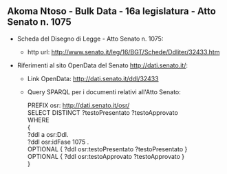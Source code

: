 ## Akoma Ntoso - Bulk Data - 16a legislatura - Atto Senato n. 1075 ##

* Scheda del Disegno di Legge - Atto Senato n. 1075:
	* http url: http://www.senato.it/leg/16/BGT/Schede/Ddliter/32433.htm

* Riferimenti al sito OpenData del Senato http://dati.senato.it/:
	* Link OpenData: http://dati.senato.it/ddl/32433
	* Query SPARQL per i documenti relativi all'Atto Senato:

        PREFIX osr: <http://dati.senato.it/osr/>  
		SELECT DISTINCT ?testoPresentato ?testoApprovato  
		WHERE  
		{  
		    ?ddl a osr:Ddl.  
		    ?ddl osr:idFase 1075 .  
		    OPTIONAL { ?ddl osr:testoPresentato ?testoPresentato }  
		    OPTIONAL { ?ddl osr:testoApprovato ?testoApprovato }  
		}
		